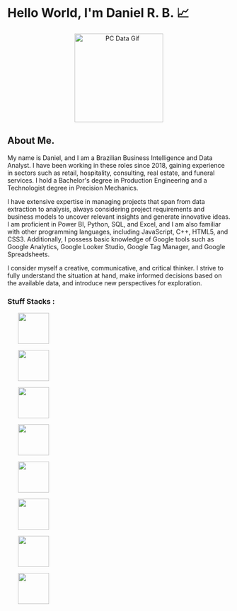 
# Hello World, I'm Daniel R. B. 📈


<p align = center>
    <img src = "https://media.tenor.com/2unHkuoMLhcAAAAM/data-code.gif" alt = "PC Data Gif" width = 200>
</p>


## About Me. 

My name is Daniel, and I am a Brazilian Business Intelligence and Data Analyst. I have been working in these roles since 2018, gaining experience in sectors such as retail, hospitality, consulting, real estate, and funeral services. I hold a Bachelor's degree in Production Engineering and a Technologist degree in Precision Mechanics.

I have extensive expertise in managing projects that span from data extraction to analysis, always considering project requirements and business models to uncover relevant insights and generate innovative ideas. I am proficient in Power BI, Python, SQL, and Excel, and I am also familiar with other programming languages, including JavaScript, C++, HTML5, and CSS3. Additionally, I possess basic knowledge of Google tools such as Google Analytics, Google Looker Studio, Google Tag Manager, and Google Spreadsheets.

I consider myself a creative, communicative, and critical thinker. I strive to fully understand the situation at hand, make informed decisions based on the available data, and introduce new perspectives for exploration.

### Stuff Stacks :

<div class = "container">
    <ul>
        <img width = 70 height = 70 src="https://cdn.jsdelivr.net/gh/devicons/devicon@latest/icons/python/python-original-wordmark.svg" />   
    </ul>      
    <ul>
        <img width = 70 height = 70 src="https://cdn.jsdelivr.net/gh/devicons/devicon@latest/icons/pandas/pandas-original-wordmark.svg" />
    </ul> 
    <ul>
        <i class="devicon-numpy-plain colored"></i>
        </ul>
    <ul>
        <img width = 70 height = 70 src="https://cdn.jsdelivr.net/gh/devicons/devicon@latest/icons/matplotlib/matplotlib-original-wordmark.svg" />
    </ul>
    <ul>
        <img width = 70 height = 70 src="https://cdn.jsdelivr.net/gh/devicons/devicon@latest/icons/scikitlearn/scikitlearn-original.svg" />
    </ul>
    <ul class = "container-direction">
        <img width = 70 height = 70 src="https://cdn.jsdelivr.net/gh/devicons/devicon@latest/icons/microsoftsqlserver/microsoftsqlserver-plain-wordmark.svg" />
    </ul>
    <ul>
        <img width = 70 height = 70 src="https://cdn.jsdelivr.net/gh/devicons/devicon@latest/icons/mysql/mysql-original-wordmark.svg" />
    </ul>
    <ul>
        <img width = 70 height = 70 src="https://cdn.jsdelivr.net/gh/devicons/devicon@latest/icons/vscode/vscode-original.svg" />
    </ul>
    <ul>
        <img width = 70 height = 70 src="https://cdn.jsdelivr.net/gh/devicons/devicon@latest/icons/visualstudio/visualstudio-original.svg" />
    </ul>
    

</div>



